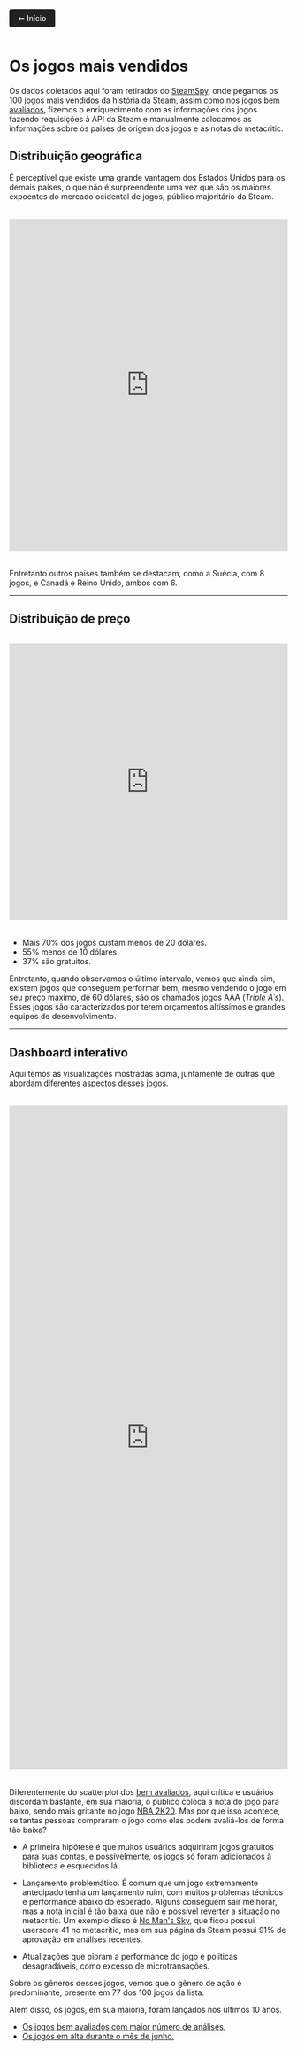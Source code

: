 <a href="https://lucasaraga0.github.io/steamVisualization/" style="display:inline-block; padding:8px 16px; background:#222; color:white; text-decoration:none; border-radius:4px; margin-bottom:1em;">
  ⬅ Início
</a>

# Os jogos mais vendidos

Os dados coletados aqui foram retirados do [SteamSpy](https://steamspy.com/), onde pegamos os 100 jogos mais vendidos da história da Steam, assim como nos [jogos bem avaliados](https://lucasaraga0.github.io/steamVisualization/bemAvaliados), fizemos o enriquecimento com as informações dos jogos fazendo requisições à API da Steam e manualmente colocamos as informações sobre os países de origem dos jogos e as notas do metacritic.

## Distribuição geográfica

É perceptível que existe uma grande vantagem dos Estados Unidos para os demais países, o que não é surpreendente uma vez que são os maiores expoentes do mercado ocidental de jogos, público majoritário da Steam.
 
 <!-- versao antiga

<div style="width: 850px; margin: 0 auto; padding: 0;">
  <iframe
    src="https://observablehq.com/embed/341a0af66730c2da?cells=mapaMaisVendidos"
    style="width: 100%; height: 500px; border: none; display: block; margin: 0; padding: 0;"
    scrolling="no"
    frameborder="0">
  </iframe>
</div>
-->

<div style="width: 100%; max-width: 1000px; margin: 2rem auto;">
  <iframe
    src="https://observablehq.com/embed/341a0af66730c2da?cells=mapaMaisVendidos"
    style="width: 100%; height: 600px; border: none; display: block; background: white;"
    scrolling="no"
    frameborder="0"
    loading="lazy"
    allowfullscreen>
  </iframe>
</div>


Entretanto outros países também se destacam, como a Suécia, com 8 jogos, e Canadá e Reino Unido, ambos com 6.

---

## Distribuição de preço 
<!-- 
<div style="width: 850px; margin: 0 auto; padding: 0;">
  <iframe
    src="https://observablehq.com/embed/341a0af66730c2da?cells=viewof+histMV"
    style="width: 100%; height: 473.015625px; border: none; display: block; margin: 0; padding: 0;"
    scrolling="no"
    frameborder="0">
  </iframe>
</div>
-->

<div style="width: 100%; max-width: 1000px; margin: 2rem auto;">
  <iframe
    src="https://observablehq.com/embed/341a0af66730c2da?cells=viewof+histMV"
    style="width: 100%; height: 500px; border: none; display: block; background: white;"
    scrolling="no"
    frameborder="0"
    loading="lazy"
    allowfullscreen>
  </iframe>
</div>



- Mais 70% dos jogos custam menos de 20 dólares.
- 55% menos de 10 dólares.
- 37% são gratuitos.

Entretanto, quando observamos o último intervalo, vemos que ainda sim, existem jogos que conseguem performar bem, mesmo vendendo o jogo em seu preço máximo, de 60 dólares, são os chamados jogos AAA (*Triple A´s*). Esses jogos são caracterizados por terem orçamentos altíssimos e grandes equipes de desenvolvimento.

---

## Dashboard interativo

Aqui temos as visualizações mostradas acima, juntamente de outras que abordam diferentes aspectos desses jogos.

<!--
<div style="width: 850px; margin: 0 auto; padding: 0;">
  <iframe 
    src="https://observablehq.com/embed/341a0af66730c2da?cells=mapaMaisVendidos%2Cviewof+dashboardMaisVend" 
    style="width: 100%; height: 1108.03125px; border: none; display: block; margin: 0; padding: 0;" 
    scrolling="no" 
    frameborder="0">
  </iframe>
</div>
-->

<div style="width: 100%; max-width: 1000px; margin: 2rem auto;">
  <iframe 
    src="https://observablehq.com/embed/341a0af66730c2da?cells=mapaMaisVendidos%2Cviewof+dashboardMaisVend" 
    style="width: 100%; height: 1200px; border: none; display: block; background: white;"
    scrolling="no"
    frameborder="0"
    loading="lazy"
    allowfullscreen>
  </iframe>
</div>


Diferentemente do scatterplot dos [bem avaliados](https://lucasaraga0.github.io/steamVisualization/bemAvaliados/), aqui crítica e usuários discordam bastante, em sua maioria, o público coloca a nota do jogo para baixo, sendo mais gritante no jogo [NBA 2K20](https://store.steampowered.com/app/1089350/NBA_2K20/). Mas por que isso acontece, se tantas pessoas compraram o jogo como elas podem avaliá-los de forma tão baixa? 

- A primeira hipótese é que muitos usuários adquiriram jogos gratuitos para suas contas, e possivelmente, os jogos só foram adicionados à biblioteca e esquecidos lá.

- Lançamento problemático. É comum que um jogo extremamente antecipado tenha um lançamento ruim, com muitos problemas técnicos e performance abaixo do esperado. Alguns conseguem sair melhorar, mas a nota inicial é tão baixa que não é possível reverter a situação no metacritic. Um exemplo disso é [No Man's Sky](https://store.steampowered.com/app/275850/No_Mans_Sky/), que ficou possui userscore 41 no metacritic, mas em sua página da Steam possui 91% de aprovação em análises recentes.  

- Atualizações que pioram a performance do jogo e políticas desagradáveis, como excesso de microtransações.

Sobre os gêneros desses jogos, vemos que o gênero de ação é predominante, presente em 77 dos 100 jogos da lista. 

Além disso, os jogos, em sua maioria, foram lançados nos últimos 10 anos.


- [Os jogos bem avaliados com maior número de análises.](https://lucasaraga0.github.io/steamVisualization/bemAvaliados)
- [Os jogos em alta durante o mês de junho.](https://lucasaraga0.github.io/steamVisualization/emAlta)